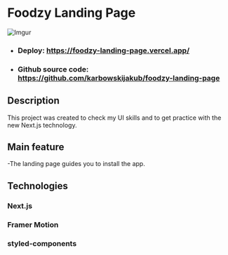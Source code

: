 
# Foodzy Landing Page


![Imgur](https://i.imgur.com/16t1DSB.png)

- ### Deploy: https://foodzy-landing-page.vercel.app/
- ### Github source code: https://github.com/karbowskijakub/foodzy-landing-page


## Description

This project was created to check my UI skills and to get practice with the new Next.js technology.

## Main feature

-The landing page guides you to install the app.

## Technologies
### Next.js
### Framer Motion
### styled-components

